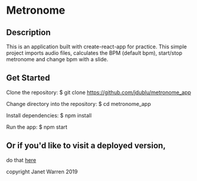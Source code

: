 # Metronome

## Description
This is an application built with create-react-app for practice.  This simple project imports audio files, calculates the BPM (default
bpm), start/stop metronome and change bpm with a slide.

## Get Started

Clone the repository:
$ git clone https://github.com/jdublu/metronome_app

Change directory into the repository:
$ cd metronome_app

Install dependencies:
$ npm install

Run the app:
$ npm start

## Or if you'd like to visit a deployed version, 
do that [here](https://eager-bartik-4e8687.netlify.com/)

copyright Janet Warren 2019

